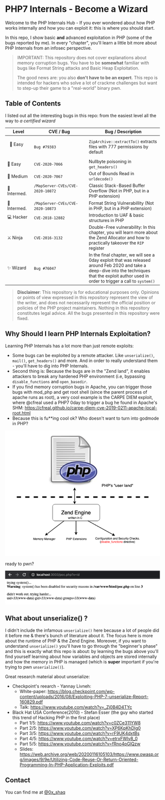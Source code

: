 # PHP7 Internals - Become a Wizard
Welcome to the PHP Internals Hub - If you ever wondered about how PHP works internally and how you can exploit it: this is where you should start. 

In this repo, I show basic **and** advanced exploitation in PHP (some of the bugs reported by me). In every "chapter", you'll learn a little bit more about PHP Internals from an infosec perspective.


> IMPORTANT: This repository does not cover explanations about memory corruption bugs. You have to be **somewhat** familiar with bugs like Format String attacks and Basic Heap Exploitation.
>  
> The good news are: you also **don't have to be an expert**. This repo is intended for hackers who solve a lot of crackme challenges but want to step-up their game to a "real-world" binary pwn.

## Table of Contents

 I listed out all the interesting bugs in this repo: from the easiest level all the way to *a certified wizard*

| Level        | CVE / Bug                               | Bug / Description                                                                                  |
|--------------|------------------------------------|----------------------------------------------------------------------------------------------------------|
|  &nbsp; &nbsp; &nbsp; &nbsp; &nbsp; &nbsp; &nbsp; &nbsp; &nbsp; &nbsp; &nbsp; 👶&nbsp;Easy &nbsp;&nbsp;&nbsp; &nbsp;&nbsp; &nbsp;&nbsp; &nbsp;&nbsp; &nbsp;&nbsp;&nbsp;&nbsp; &nbsp;&nbsp;&nbsp; &nbsp;&nbsp;&nbsp;&nbsp; &nbsp;&nbsp;&nbsp; | ``Bug #79383``                     | ``ZipArchive::extractTo()`` extracts files with 777 permissions by default                               |
| 👶 Easy         | ``CVE-2020-7066``                  | Nullbyte poisoning in  ``get_headers()``                                                                 |
| 🧐 Medium         | ``CVE-2020-7067``                  | Out of Bounds Read in  ``urldecode()``                                                                   |
| 🧗 Intermed. | ``/MapServer-CVEs/CVE-2020-10872`` <br /> &nbsp;&nbsp;&nbsp;&nbsp;&nbsp;&nbsp;&nbsp;&nbsp;&nbsp;&nbsp;&nbsp;&nbsp;&nbsp;&nbsp;&nbsp;&nbsp;&nbsp;&nbsp;&nbsp;&nbsp;&nbsp;&nbsp;&nbsp;&nbsp;&nbsp;&nbsp;&nbsp;&nbsp;&nbsp;&nbsp;&nbsp;&nbsp;&nbsp;&nbsp;&nbsp;&nbsp;&nbsp;&nbsp;&nbsp;&nbsp;&nbsp;&nbsp;&nbsp; | Classic Stack-Based Buffer Overflow (Not in PHP, but in a PHP extension)                            |
| 🧗 Intermed. | ``/MapServer-CVEs/CVE-2020-10873`` | Format String Vulnerabillity (Not in PHP, but in a PHP extension)                                   |
| 💻 Hacker | ``CVE-2018-12882``                 | Introduction to UAF & basic structures in PHP                              |
| ⚔️ Ninja       | ``CVE-2016-3132``                  | Double-Free vulnerability: In this chapter, you will learn more about the Zend Allocator and how to practically takeover the ``RIP`` register                                                              |
| ✨ Wizard      | ``Bug #76047``                     | In the final chapter, we will see a 0day exploit that was released around Feb 2020 and take a deep-dive into the techniques that the exploit author used in order to trigger a call to ``system()`` |

>**Disclaimer**: This repository is for educational purposes only. Opinions or points of view expressed in this repository represent the view of the
writer, and does not necessarily represent the official position or policies of the PHP project maintainers.
Nothing in this repository constitutes legal advice. All the bugs presented in this repository were fixed.

## Why Should I learn PHP Internals Exploitation?
Learning PHP Internals has a lot more than just remote exploits:
* Some bugs can be exploited by a remote attacker. Like ``unserialize()``, ``mail()``, ``get_headers()`` and more. And in order to really understand them - you'll have to dig into PHP Internals.
* Second thing is: Because the bugs are in the "Zend land", it enables attackers to break any hardened PHP environment (i.e, bypassing ``disable_functions`` and ``open_basedir``.
* If you find memory corruption bugs in Apache, you can trigger those bugs with mod_php and get root shell (since the parent process of apache runs as root), a very cool example is the CARPE DIEM exploit, where @cfreal used a PHP7 0day to trigger a bug he found in Apache's SHM: https://cfreal.github.io/carpe-diem-cve-2019-0211-apache-local-root.html
* Because this is fu\*\*ing cool ok? Who doesn't want to turn into godmode in PHP?

![screenshot1](./images/1.png)

ready to pwn?

![screenshot1](./images/bypassing_disabled_functions.png)


## What about unserialize() ?

I didn't include the infamous ``unserialize()`` here because a lot of people did it before me & there's bunch of literature about it. The focus here is more about the runtime of PHP & the Zend Engine. Moreover, if you want to understand ``unserialize()`` you'll have to go through the "beginner's phase" and this is exactly what this repo is about: by learning the bugs above you'll find yourself learning about how variables and objects are stored internally and how the memory in PHP is managed (which is **super** important if you're trying to pwn ``unserialize()``).

Great research material about unserialize: 
* Checkpoint's reearch - Yannay Livneh: 
   - White-paper: https://blog.checkpoint.com/wp-content/uploads/2016/08/Exploiting-PHP-7-unserialize-Report-160829.pdf
   - Talk: https://www.youtube.com/watch?v=_Zj0B4D4TYc
* Black Hat USA Conference(2010) - Stefan Esser (the guy who started this trend of Hacking PHP in the first place)
    - Part 1/5: https://www.youtube.com/watch?v=c0ZCe311YW8
    - Part 2/5: https://www.youtube.com/watch?v=XP6KpKhDlg0
    - Part 3/5: https://www.youtube.com/watch?v=rF9UK4dxtBs
    - Part 4/5: https://www.youtube.com/watch?v=etrxFWlv8_0
    - Part 5/5: https://www.youtube.com/watch?v=fRno4pGlQzw
    - Slides: https://web.archive.org/web/20200116105103/https://www.owasp.org/images/9/9e/Utilizing-Code-Reuse-Or-Return-Oriented-Programming-In-PHP-Application-Exploits.pdf

## Contact

You can find me at [@0x_shaq](https://twitter.com/0x_shaq)